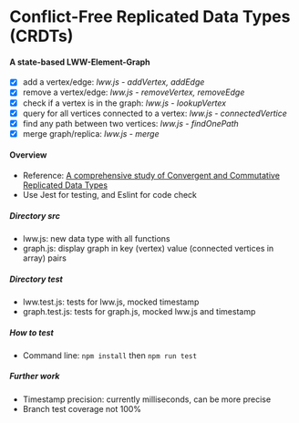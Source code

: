 # Conflict-Free Replicated Data Types (CRDTs)

#### A state-based LWW-Element-Graph

-   [x] add a vertex/edge: _lww.js - addVertex, addEdge_
-   [x] remove a vertex/edge: _lww.js - removeVertex, removeEdge_
-   [x] check if a vertex is in the graph: _lww.js - lookupVertex_
-   [x] query for all vertices connected to a vertex: _lww.js - connectedVertice_
-   [x] find any path between two vertices: _lww.js - findOnePath_
-   [x] merge graph/replica: _lww.js - merge_

#### Overview

-   Reference: [A comprehensive study of Convergent and Commutative
    Replicated Data Types](https://hal.inria.fr/inria-00555588/PDF/techreport.pdf)
-   Use Jest for testing, and Eslint for code check

##### Directory src

-   lww.js: new data type with all functions
-   graph.js: display graph in key (vertex) value (connected vertices in array) pairs

##### Directory test

-   lww.test.js: tests for lww.js, mocked timestamp
-   graph.test.js: tests for graph.js, mocked lww.js and timestamp

##### How to test

-   Command line: `npm install` then `npm run test`

##### Further work

-   Timestamp precision: currently milliseconds, can be more precise
-   Branch test coverage not 100%
